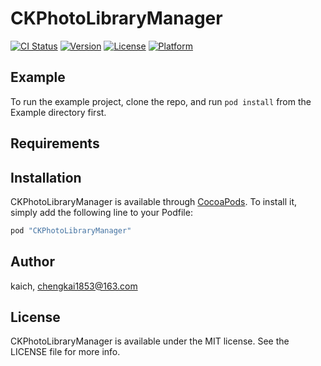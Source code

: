 # CKPhotoLibraryManager

[![CI Status](http://img.shields.io/travis/kaich/CKPhotoLibraryManager.svg?style=flat)](https://travis-ci.org/kaich/CKPhotoLibraryManager)
[![Version](https://img.shields.io/cocoapods/v/CKPhotoLibraryManager.svg?style=flat)](http://cocoapods.org/pods/CKPhotoLibraryManager)
[![License](https://img.shields.io/cocoapods/l/CKPhotoLibraryManager.svg?style=flat)](http://cocoapods.org/pods/CKPhotoLibraryManager)
[![Platform](https://img.shields.io/cocoapods/p/CKPhotoLibraryManager.svg?style=flat)](http://cocoapods.org/pods/CKPhotoLibraryManager)

## Example

To run the example project, clone the repo, and run `pod install` from the Example directory first.

## Requirements

## Installation

CKPhotoLibraryManager is available through [CocoaPods](http://cocoapods.org). To install
it, simply add the following line to your Podfile:

```ruby
pod "CKPhotoLibraryManager"
```

## Author

kaich, chengkai1853@163.com

## License

CKPhotoLibraryManager is available under the MIT license. See the LICENSE file for more info.
